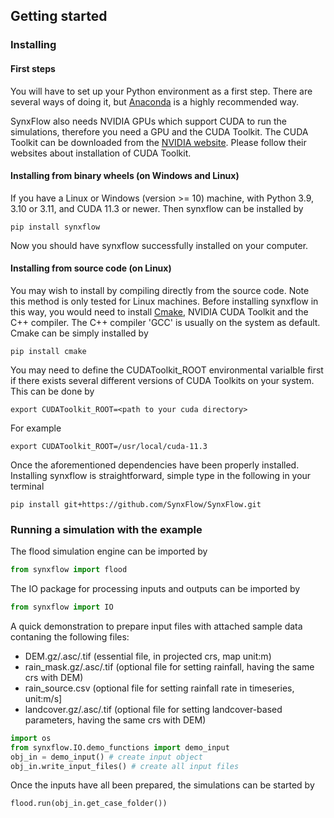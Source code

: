 ## Getting started

### Installing

#### First steps

You will have to set up your Python environment as a first step. There are several ways of doing it, but [Anaconda](https://www.anaconda.com/products/distribution) is a highly recommended way. 


SynxFlow also needs NVIDIA GPUs which support CUDA to run the simulations, therefore you need a GPU and the CUDA Toolkit. The CUDA Toolkit can be downloaded from the [NVIDIA website](https://developer.nvidia.com/cuda-downloads). Please follow their websites about installation of CUDA Toolkit.

#### Installing from binary wheels (on Windows and Linux)

If you have a Linux or Windows (version >= 10) machine, with Python 3.9, 3.10 or 3.11, and CUDA 11.3 or newer. Then synxflow can be installed by

```shell
pip install synxflow
```

Now you should have synxflow successfully installed on your computer.

#### Installing from source code (on Linux)

You may wish to install by compiling directly from the source code. Note this method is only tested for Linux machines. Before installing synxflow in this way, you would need to install [Cmake](https://cmake.org/download/), NVIDIA CUDA Toolkit and the C++ compiler. The C++ compiler 'GCC' is usually on the system as default. Cmake can be simply installed by

```shell
pip install cmake
```

You may need to define the CUDAToolkit_ROOT environmental varialble first if there exists several different versions of CUDA Toolkits on your system. This can be done by

```shell
export CUDAToolkit_ROOT=<path to your cuda directory>
```
For example

```shell
export CUDAToolkit_ROOT=/usr/local/cuda-11.3
```

Once the aforementioned dependencies have been properly installed. Installing synxflow is straightforward, simple type in the following in your terminal

```shell
pip install git+https://github.com/SynxFlow/SynxFlow.git
```

### Running a simulation with the example

The flood simulation engine can be imported by

```python
from synxflow import flood
```

The IO package for processing inputs and outputs can be imported by

```python
from synxflow import IO
```
A quick demonstration to prepare input files with attached sample data contaning the following files:
- DEM.gz/.asc/.tif (essential file, in projected crs, map unit:m)
- rain_mask.gz/.asc/.tif (optional file for setting rainfall, having the same crs with DEM)
- rain_source.csv (optional file for setting rainfall rate in timeseries, unit:m/s]
- landcover.gz/.asc/.tif (optional file for setting landcover-based parameters, having the same crs with DEM)

```python
import os
from synxflow.IO.demo_functions import demo_input
obj_in = demo_input() # create input object
obj_in.write_input_files() # create all input files
```

Once the inputs have all been prepared, the simulations can be started by


```python
flood.run(obj_in.get_case_folder())
```
